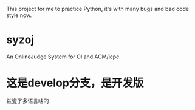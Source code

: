This project for me to practice Python, it's with many bugs and bad code style now.

# syzoj
An OnlineJudge System for OI and ACM/icpc.

# 这是develop分支，是开发版
兹瓷了多语言啥的
